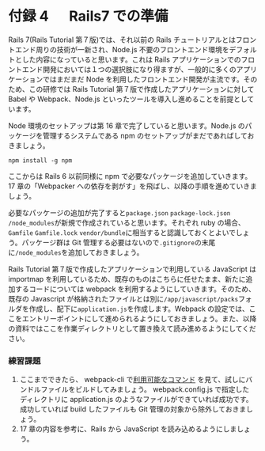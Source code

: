 # 付録 4 　 Rails7 での準備

Rails 7(Rails Tutorial 第７版)では、それ以前の Rails チュートリアルとはフロントエンド周りの技術が一新され、Node.js 不要のフロントエンド環境をデフォルトとした内容になっていると思います。これは Rails アプリケーションでのフロントエンド開発においては１つの選択肢になり得ますが、一般的に多くのアプリケーションではまだまだ Node を利用したフロントエンド開発が主流です。そのため、この研修では Rails Tutorial 第７版で作成したアプリケーションに対して Babel や Webpack、Node.js といったツールを導入し進めることを前提としています。

Node 環境のセットアップは第 16 章で完了していると思います。Node.js のパッケージを管理するシステムである npm のセットアップがまだであればしておきましょう。

```
npm install -g npm
```

ここからは Rails 6 以前同様に npm で必要なパッケージを追加していきます。17 章の「Webpacker への依存を剥がす」を飛ばし、以降の手順を進めていきましょう。

必要なパッケージの追加が完了すると`package.json` `package-lock.json` `/node_modules`が新規で作成されていると思います。それぞれ ruby の場合、`Gamfile` `Gamfile.lock` `vendor/bundle`に相当すると認識しておくとよいでしょう。パッケージ群は Git 管理する必要はないので`.gitignore`の末尾に`/node_modules`を追加しておきましょう。

Rails Tutorial 第７版で作成したアプリケーションで利用している JavaScript は importmap を利用しているため、既存のものはこちらに任せたまま、新たに追加するコードについては webpack を利用するようにしていきます。そのため、既存の Javascript が格納されたファイルとは別に`/app/javascript/packs`フォルダを作成し、配下に`application.js`を作成します。Webpack の設定では、ここをエントリーポイントにして進められるようにしておきましょう。また、以降の資料ではここを作業ディレクトリとして置き換えて読み進めるようにしてください。

### 練習課題

1. ここまでできたら、 webpack-cli で[利用可能なコマンド](https://webpack.js.org/api/cli/) を見て、試しにバンドルファイルをビルドしてみましょう。 webpack.config.js で指定した ディレクトリに application.js のようなファイルができていれば成功です。成功していれば build したファイルも Git 管理の対象から除外しておきましょう。
2. 17 章の内容を参考に、Rails から JavaScript を読み込めるようにしましょう。
